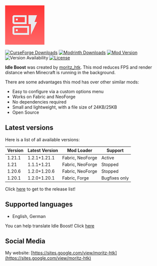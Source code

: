 ![Idle Boost icon](https://github.com/moritz-htk/idle-boost/blob/main/common/src/main/resources/icon.png)

[![CurseForge Downloads](https://cf.way2muchnoise.eu/short_1054545_downloads.svg?badge_style=for_the_badge)](https://www.curseforge.com/minecraft/mc-mods/idle-boost)
[![Modrinth Downloads](https://img.shields.io/modrinth/dt/REC6ythZ?style=for-the-badge&logo=modrinth)](https://modrinth.com/mod/idle-boost)
[![Mod Version](https://img.shields.io/modrinth/v/REC6ythZ?style=for-the-badge)](https://github.com/moritz-htk/idle-boost/releases)
![Version Availability](https://cf.way2muchnoise.eu/versions/1054545.svg?badge_style=for_the_badge)
[![License](https://img.shields.io/badge/LICENSE-moritz__htk_Software_License_Agreement_(mSLA)-red?style=for-the-badge)](https://sites.google.com/view/moritz-htk/license)

**Idle Boost** was created by [moritz_htk](https://github.com/moritz-htk). This mod reduces FPS and render distance when Minecraft is running in the background.

There are some advantages this mod has over other similar mods:
- Easy to configure via a custom options menu
- Works on Fabric and NeoForge
- No dependencies required
- Small and lightweight, with a file size of 24KB/25KB
- Open Source

## Latest versions
Here is a list of all available versions:

| Version | Latest Version | Mod Loader       | Support       |
|---------|----------------|------------------|---------------|
| 1.21.1  | 1.2.1+1.21.1   | Fabric, NeoForge | Active        |
| 1.21    | 1.1.1+1.21     | Fabric, NeoForge | Stopped       |
| 1.20.6  | 1.2.0+1.20.6   | Fabric, NeoForge | Stopped       |
| 1.20.1  | 1.2.0+1.20.1   | Fabric, Forge    | Bugfixes only |

Click [here](https://github.com/moritz-htk/idle-boost/releases) to get to the release list!

## Supported languages
- English, German

You can help translate Idle Boost! Click [here](https://crowdin.com/project/idle-boost)

## Social Media
My website: [https://sites.google.com/view/moritz-htk](https://sites.google.com/view/moritz-htk)